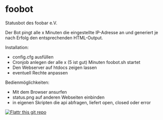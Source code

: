 foobot
======

Statusbot des foobar e.V.

Der Bot pingt alle x Minuten die eingestellte IP-Adresse an und generiert je nach Erfolg den entsprechenden HTML-Output.

Installation:

* config.cfg ausfüllen
* Cronjob anlegen der alle x (5 ist gut) Minuten foobot.sh startet
* Den Webserver auf htdocs zeigen lassen
* eventuell Rechte anpassen

Bedienmöglichkeiten:

* Mit dem Browser ansurfen
* status.png auf anderen Webseiten einbinden
* in eigenen Skripten die api abfragen, liefert open, closed oder error

[![Flattr this git repo](http://api.flattr.com/button/flattr-badge-large.png)](https://flattr.com/thing/646054)